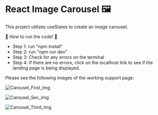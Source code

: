 # React Image Carousel 🖼️

This project utilizes useStates to create an image carousel.

👾 How to run the code! 👾

- Step 1: run "npm install"
- Step 2: run "npm run dev"
- Step 3: Check for any errors on the terminal
- Step 4: If there are no errors, click on the localhost link to see if the landing page is being displayed.

Please see the following images of the working support page:

![Carousel_First_Img](https://github.com/mistydelacruz/Carousel/assets/153684965/31db6629-56e2-4c24-a72b-9054fde8bbac)

![Carousel_Sec_Img](https://github.com/mistydelacruz/Carousel/assets/153684965/470d999d-fb09-4414-a42e-48d7e200f074)

![Carousel_Third_Img](https://github.com/mistydelacruz/Carousel/assets/153684965/6b690bea-32ac-4267-ab34-ddcb0b3a473c)
